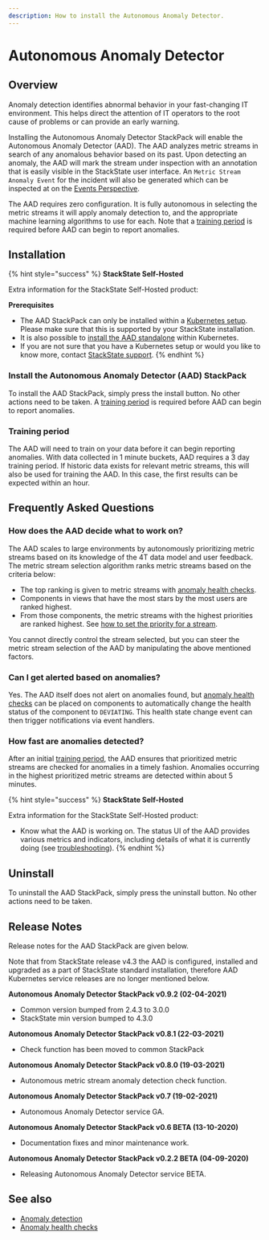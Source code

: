 ```yaml
---
description: How to install the Autonomous Anomaly Detector.
---
```


# Autonomous Anomaly Detector

## Overview

Anomaly detection identifies abnormal behavior in your fast-changing IT environment. This helps direct the attention of IT operators to the root cause of problems or can provide an early warning.

Installing the Autonomous Anomaly Detector StackPack will enable the Autonomous Anomaly Detector \(AAD\). The AAD analyzes metric streams in search of any anomalous behavior based on its past. Upon detecting an anomaly, the AAD will mark the stream under inspection with an annotation that is easily visible in the StackState user interface. An `Metric Stream Anomaly Event` for the incident will also be generated which can be inspected at on the [Events Perspective](../../use/stackstate-ui/perspectives/events_perspective.md).

The AAD requires zero configuration. It is fully autonomous in selecting the metric streams it will apply anomaly detection to, and the appropriate machine learning algorithms to use for each. Note that a [training period](#training-period) is required before AAD can begin to report anomalies.

## Installation

{% hint style="success" %}
**StackState Self-Hosted**

Extra information for the StackState Self-Hosted product:

**Prerequisites**

* The AAD StackPack can only be installed within a [Kubernetes setup](../../setup/installation/kubernetes_install/). Please make sure that this is supported by your StackState installation.
* It is also possible to [install the AAD standalone](../../setup/installation/kubernetes_install/aad_standalone.md) within Kubernetes.
* If you are not sure that you have a Kubernetes setup or would you like to know more, contact [StackState support](https://support.stackstate.com/hc/en-us).
{% endhint %}

### Install the Autonomous Anomaly Detector \(AAD\) StackPack

To install the AAD StackPack, simply press the install button. No other actions need to be taken. A [training period](#training-period) is required before AAD can begin to report anomalies.

### Training period

The AAD will need to train on your data before it can begin reporting anomalies. With data collected in 1 minute buckets, AAD requires a 3 day training period. If historic data exists for relevant metric streams, this will also be used for training the AAD. In this case, the first results can be expected within an hour.

## Frequently Asked Questions

### How does the AAD decide what to work on?

The AAD scales to large environments by autonomously prioritizing metric streams based on its knowledge of the 4T data model and user feedback. The metric stream selection algorithm ranks metric streams based on the criteria below:

* The top ranking is given to metric streams with [anomaly health checks](../../use/health-state/anomaly-health-checks.md).
* Components in views that have the most stars by the most users are ranked highest.
* From those components, the metric streams with the highest priorities are ranked highest. See [how to set the priority for a stream](../../configure/telemetry/how_to_use_the_priority_field_for_components.md).

You cannot directly control the stream selected, but you can steer the metric stream selection of the AAD by manipulating the above mentioned factors.

### Can I get alerted based on anomalies?

Yes. The AAD itself does not alert on anomalies found, but [anomaly health checks](../../use/health-state/anomaly-health-checks.md) can be placed on components to automatically change the health status of the component to `DEVIATING`. This health state change event can then trigger notifications via event handlers.

### How fast are anomalies detected?

After an initial [training period](#training-period), the AAD ensures that prioritized metric streams are checked for anomalies in a timely fashion. Anomalies occurring in the highest prioritized metric streams are detected within about 5 minutes.

{% hint style="success" %}
**StackState Self-Hosted**

Extra information for the StackState Self-Hosted product:

* Know what the AAD is working on. The status UI of the AAD provides various metrics and indicators, including details of what it is currently doing \(see [troubleshooting](../../setup/installation/kubernetes_install/aad_standalone.md#troubleshooting)\).
{% endhint %}

## Uninstall

To uninstall the AAD StackPack, simply press the uninstall button. No other actions need to be taken.

## Release Notes

Release notes for the AAD StackPack are given below.

Note that from StackState release v4.3 the AAD is configured, installed and upgraded as a part of StackState standard installation, therefore AAD Kubernetes service releases are no longer mentioned below.

**Autonomous Anomaly Detector StackPack v0.9.2 \(02-04-2021\)**

* Common version bumped from 2.4.3 to 3.0.0
* StackState min version bumped to 4.3.0

**Autonomous Anomaly Detector StackPack v0.8.1 \(22-03-2021\)**

* Check function has been moved to common StackPack

**Autonomous Anomaly Detector StackPack v0.8.0 \(19-03-2021\)**

* Autonomous metric stream anomaly detection check function.

**Autonomous Anomaly Detector StackPack v0.7 \(19-02-2021\)**

* Autonomous Anomaly Detector service GA.

**Autonomous Anomaly Detector StackPack v0.6 BETA \(13-10-2020\)**

* Documentation fixes and minor maintenance work.

**Autonomous Anomaly Detector StackPack v0.2.2 BETA \(04-09-2020\)**

* Releasing Autonomous Anomaly Detector service BETA.

## See also

* [Anomaly detection](../../use/concepts/anomaly-detection.md)
* [Anomaly health checks](../../use/health-state/anomaly-health-checks.md)
